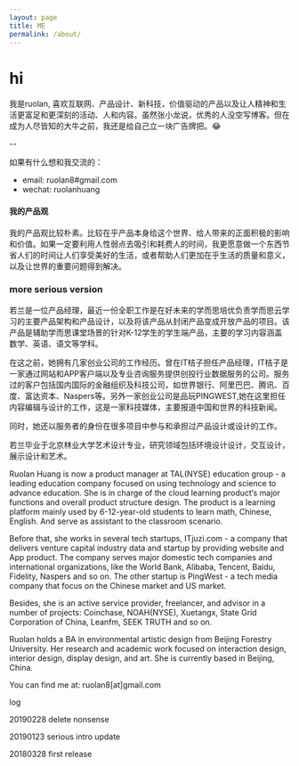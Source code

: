 ```yaml
---
layout: page
title: ME
permalink: /about/
---
```


# hi
我是ruolan, 喜欢互联网、产品设计、新科技，价值驱动的产品以及让人精神和生活更富足和更深刻的活动、人和内容。虽然张小龙说，优秀的人没空写博客。但在成为人尽皆知的大牛之前，我还是给自己立一块广告牌把。😂

--


如果有什么想和我交流的：
- email: ruolan8#gmail.com
- wechat: ruolanhuang


#### 我的产品观
我的产品观比较朴素。比较在乎产品本身给这个世界、给人带来的正面积极的影响和价值。如果一定要利用人性弱点去吸引和耗费人的时间，我更愿意做一个东西节省人们的时间让人们享受美好的生活，或者帮助人们更加在乎生活的质量和意义，以及让世界的重要问题得到解决。


### more serious version

若兰是一位产品经理，最近一份全职工作是在好未来的学而思培优负责学而思云学习的主要产品架构和产品设计，以及将该产品从封闭产品变成开放产品的项目。该产品是辅助学而思课堂场景的针对K-12学生的学生端产品，主要的学习内容涵盖数学、英语、语文等学科。

在这之前，她拥有几家创业公司的工作经历。曾在IT桔子担任产品经理，IT桔子是一家通过网站和APP客户端以及专业咨询服务提供创投行业数据服务的公司。服务过的客户包括国内国际的金融组织及科技公司，如世界银行、阿里巴巴、腾讯、百度、富达资本、Naspers等。另外一家创业公司是品玩PINGWEST,她在这里担任内容编辑与设计的工作，这是一家科技媒体，主要报道中国和世界的科技新闻。

同时，她还以服务者的身份在很多项目中参与和承担过产品设计或设计的工作。

若兰毕业于北京林业大学艺术设计专业，研究领域包括环境设计设计，交互设计，展示设计和艺术。

Ruolan Huang is now a product manager at TAL(NYSE) education group - a leading education company focused on using technology and science to advance education. She is in charge of the cloud learning product‘s major functions and overall product structure design. The product is a learning platform mainly used by 6-12-year-old students to learn math, Chinese, English. And serve as assistant to the classroom scenario.

Before that, she works in several tech startups, ITjuzi.com - a company that delivers venture capital industry data and startup by providing website and App product. The company serves major domestic tech companies and international organizations, like the World Bank, Alibaba, Tencent, Baidu, Fidelity, Naspers and so on. The other startup is PingWest - a tech media company that focus on the Chinese market and US market.

Besides, she is an active service provider, freelancer, and advisor in a number of projects: Coinchase, NOAH(NYSE), Xuetangx, State Grid Corporation of China, Leanfm, SEEK TRUTH and so on.

Ruolan holds a BA in environmental artistic design from Beijing Forestry University. Her research and academic work focused on interaction design, interior design, display design, and art. She is currently based in Beijing, China.

You can find me at: ruolan8[at]gmail.com


log

20190228 delete nonsense

20190123 serious intro update

20180328 first release
